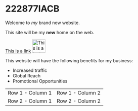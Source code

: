 <html>
<head>
<meta charset="UTF-8">
<meta name="description" content="This is my first website. It includes lots of information about my life.">
</head>
<body>
<h1>222877IACB</h1>
<p>Welcome to <em>my</em> brand new website.</p>
<p>This site will be my <strong>new</strong> home on the web.</p>
<a href="https://taltech.ee/">This is a link</a>
<img src="testpic.jpg" alt="This is a test image" height="42" width="42">
<p>This website will have the following benefits for my business:</p>
<ul>
<li>Increased traffic </li>
<li>Global Reach</li>
<li>Promotional Opportunities</li>
</ul>
<table>
<tr>
<td>Row 1 - Column 1</td>
<td>Row 1 - Column 2 </td>
</tr>
<tr>
<td>Row 2 - Column 1</td>
<td>Row 2 - Column 2</td>
</tr>
</table>
</body>
</html>
